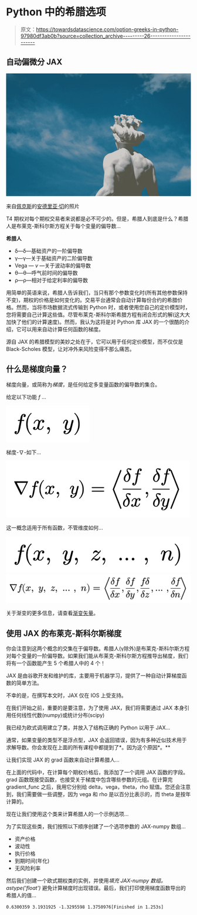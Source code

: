 # Python 中的希腊选项

> 原文：<https://towardsdatascience.com/option-greeks-in-python-97980df3ab0b?source=collection_archive---------26----------------------->

## 自动偏微分 JAX

![](img/161c489be726ce5f9af49f6dc967ff6f.png)

来自[佩克斯](https://www.pexels.com/photo/human-statue-under-clear-sky-1251720/?utm_content=attributionCopyText&utm_medium=referral&utm_source=pexels)的[安德里亚·切](https://www.pexels.com/@andreea-ch-371539?utm_content=attributionCopyText&utm_medium=referral&utm_source=pexels)的照片

T4 期权对每个期权交易者来说都是必不可少的。但是，希腊人到底是什么？希腊人是布莱克-斯科尔斯方程关于每个变量的偏导数…

**希腊人**

*   δ—δ—基础资产的一阶偏导数
*   γ—γ—关于基础资产的二阶偏导数
*   Vega — *v* —关于波动率的偏导数
*   θ—θ—呼气前时间的偏导数
*   ρ—ρ—相对于给定利率的偏导数

用简单的英语来说，希腊人告诉我们，当只有那个参数变化时(所有其他参数保持不变)，期权的价格是如何变化的。交易平台通常会自动计算每份合约的希腊价格。然而，当将市场数据流式传输到 Python 时，或者使用您自己的定价模型时，您将需要自己计算这些值。尽管布莱克-斯科尔斯希腊方程有闭合形式的解(这大大加快了他们的计算速度)。然而，我认为这将是对 Python 库 JAX 的一个很酷的介绍，它可以用来自动计算任何函数的梯度。

源自 JAX 的希腊模型的美妙之处在于，它可以用于任何定价模型，而不仅仅是 Black-Scholes 模型，让对冲外来风险变得不那么痛苦。

## 什么是梯度向量？

梯度向量，或简称为*梯度*，是任何给定多变量函数的偏导数的集合。

给定以下功能 *f* …

![](img/b136e66f284ae58816f62ab4d94cd2ea.png)

梯度-∇-如下…

![](img/463db9d5dcba539e9d800d94b7bc75c1.png)

这一概念适用于所有函数，不管维度如何…

![](img/6593f106061b71cb5261d2c983df6026.png)![](img/a103bfb8aff3eaaed9490612bb4be99a.png)

关于渐变的更多信息，请查看[渐变矢量](/the-gradient-vector-66ad563ab55a)。

## 使用 JAX 的布莱克-斯科尔斯梯度

你会注意到这两个概念的交集在于偏导数。希腊人(γ除外)是布莱克-斯科尔斯方程对每个变量的一阶偏导数。如果我们能从布莱克-斯科尔斯方程推导出梯度，我们将有一个函数能产生 5 个希腊人中的 4 个！

JAX 是由谷歌开发和维护的库，主要用于机器学习，提供了一种自动计算梯度函数的简单方法。

不幸的是，在撰写本文时，JAX 仅在 IOS 上受支持。

在我们开始之前，重要的是要注意，为了使用 JAX，我们将需要通过 JAX 本身引用任何线性代数(numpy)或统计分布(scipy)

我已经为欧式调用建立了类，并放入了结构正确的 Python 以用于 JAX…

通常，如果变量的类型不是浮点型，JAX 会返回错误，因为有多种近似技术用于求解导数。你会发现在上面的所有课程中都提到了*。因为这个原因*。**

让我们实现 JAX 的 grad 函数来自动计算希腊人…

在上面的代码中，在计算每个期权价格后，我添加了一个调用 JAX 函数的字段。grad 函数既接受函数，也接受关于梯度中包含哪些参数的元组。在计算完 gradient_func 之后，我用它分别给 delta，vega，theta，rho 赋值。您还会注意到，我们需要做一些调整，因为 vega 和 rho 是以百分比表示的，而 theta 是按年计算的。

现在让我们使用这个类来计算希腊人的一个示例选项…

为了实现这些类，我们按照以下顺序创建了一个选项参数的 JAX-numpy 数组…

*   资产价格
*   波动性
*   执行价格
*   到期时间(年化)
*   无风险利率

然后我们创建一个欧式期权类的实例，并使用*填充 JAX-numpy 数组。astype('float')* 避免计算梯度时出现错误。最后，我们打印使用梯度函数导出的希腊人的值…

```
0.6300359 3.1931925 -1.3295598 1.3750976[Finished in 1.253s]
```